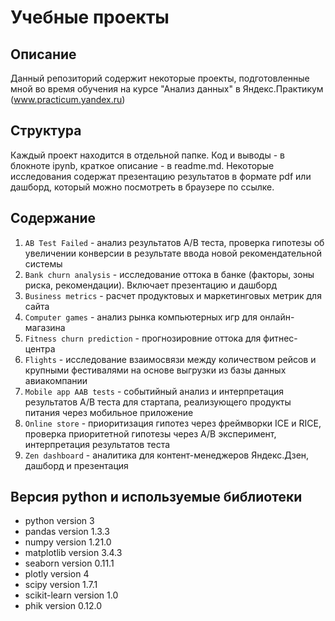 # Учебные проекты

## Описание
Данный репозиторий содержит некоторые проекты, подготовленные мной во время обучения на курсе "Анализ данных" в Яндекс.Практикум (www.practicum.yandex.ru)

## Структура
Каждый проект находится в отдельной папке. Код и выводы - в блокноте ipynb, краткое описание - в readme.md. Некоторые исследования содержат презентацию результатов в формате pdf или дашборд, который можно посмотреть в браузере по ссылке.

## Содержание
1. `AB Test Failed` - анализ результатов A/B теста, проверка гипотезы об увеличении конверсии в результате ввода новой рекомендательной системы
2. `Bank churn analysis` - исследование оттока в банке (факторы, зоны риска, рекомендации). Включает презентацию и дашборд
3. `Business metrics` - расчет продуктовых и маркетинговых метрик для сайта
4. `Computer games` - анализ рынка компьютерных игр для онлайн-магазина
5. `Fitness churn prediction` - прогнозировние оттока для фитнес-центра
6. `Flights` - исследование взаимосвязи между количеством рейсов и крупными фестивалями на основе выгрузки из базы данных авиакомпании
7. `Mobile app AAB tests` - событийный анализ и интерпретация результатов A/B теста для стартапа, реализующего продукты питания через мобильное приложение
8. `Online store` - приоритизация гипотез через фреймворки ICE и RICE, проверка приоритетной гипотезы через A/B эксперимент, интерпретация результатов теста 
9. `Zen dashboard` - аналитика для контент-менеджеров Яндекс.Дзен, дашборд и презентация

## Версия python и используемые библиотеки
- python version 3
- pandas version 1.3.3
- numpy version 1.21.0
- matplotlib version 3.4.3
- seaborn version 0.11.1
- plotly version 4
- scipy version 1.7.1
- scikit-learn version 1.0
- phik version 0.12.0
